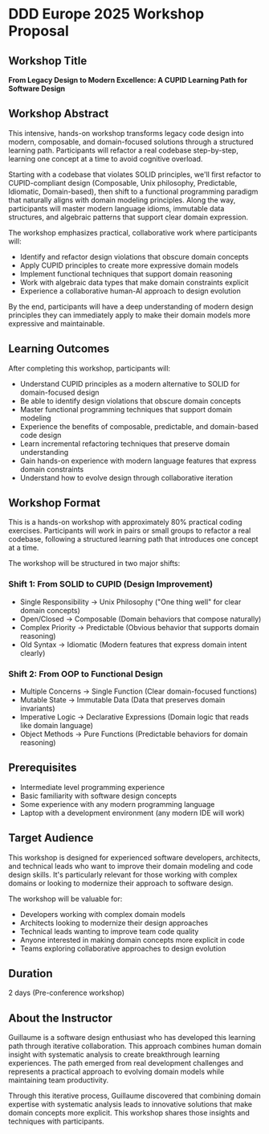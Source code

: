 # DDD Europe 2025 Workshop Proposal

## Workshop Title
**From Legacy Design to Modern Excellence: A CUPID Learning Path for Software Design**

## Workshop Abstract
This intensive, hands-on workshop transforms legacy code design into modern, composable, and domain-focused solutions through a structured learning path. Participants will refactor a real codebase step-by-step, learning one concept at a time to avoid cognitive overload.

Starting with a codebase that violates SOLID principles, we'll first refactor to CUPID-compliant design (Composable, Unix philosophy, Predictable, Idiomatic, Domain-based), then shift to a functional programming paradigm that naturally aligns with domain modeling principles. Along the way, participants will master modern language idioms, immutable data structures, and algebraic patterns that support clear domain expression.

The workshop emphasizes practical, collaborative work where participants will:
- Identify and refactor design violations that obscure domain concepts
- Apply CUPID principles to create more expressive domain models
- Implement functional techniques that support domain reasoning
- Work with algebraic data types that make domain constraints explicit
- Experience a collaborative human-AI approach to design evolution

By the end, participants will have a deep understanding of modern design principles they can immediately apply to make their domain models more expressive and maintainable.

## Learning Outcomes
After completing this workshop, participants will:

- Understand CUPID principles as a modern alternative to SOLID for domain-focused design
- Be able to identify design violations that obscure domain concepts
- Master functional programming techniques that support domain modeling
- Experience the benefits of composable, predictable, and domain-based code design
- Learn incremental refactoring techniques that preserve domain understanding
- Gain hands-on experience with modern language features that express domain constraints
- Understand how to evolve design through collaborative iteration

## Workshop Format
This is a hands-on workshop with approximately 80% practical coding exercises. Participants will work in pairs or small groups to refactor a real codebase, following a structured learning path that introduces one concept at a time.

The workshop will be structured in two major shifts:

### Shift 1: From SOLID to CUPID (Design Improvement)
- Single Responsibility → Unix Philosophy ("One thing well" for clear domain concepts)
- Open/Closed → Composable (Domain behaviors that compose naturally)
- Complex Priority → Predictable (Obvious behavior that supports domain reasoning)
- Old Syntax → Idiomatic (Modern features that express domain intent clearly)

### Shift 2: From OOP to Functional Design
- Multiple Concerns → Single Function (Clear domain-focused functions)
- Mutable State → Immutable Data (Data that preserves domain invariants)
- Imperative Logic → Declarative Expressions (Domain logic that reads like domain language)
- Object Methods → Pure Functions (Predictable behaviors for domain reasoning)

## Prerequisites
- Intermediate level programming experience
- Basic familiarity with software design concepts
- Some experience with any modern programming language
- Laptop with a development environment (any modern IDE will work)

## Target Audience
This workshop is designed for experienced software developers, architects, and technical leads who want to improve their domain modeling and code design skills. It's particularly relevant for those working with complex domains or looking to modernize their approach to software design.

The workshop will be valuable for:
- Developers working with complex domain models
- Architects looking to modernize their design approaches
- Technical leads wanting to improve team code quality
- Anyone interested in making domain concepts more explicit in code
- Teams exploring collaborative approaches to design evolution

## Duration
2 days (Pre-conference workshop)

## About the Instructor
Guillaume is a software design enthusiast who has developed this learning path through iterative collaboration. This approach combines human domain insight with systematic analysis to create breakthrough learning experiences. The path emerged from real development challenges and represents a practical approach to evolving domain models while maintaining team productivity.

Through this iterative process, Guillaume discovered that combining domain expertise with systematic analysis leads to innovative solutions that make domain concepts more explicit. This workshop shares those insights and techniques with participants.
